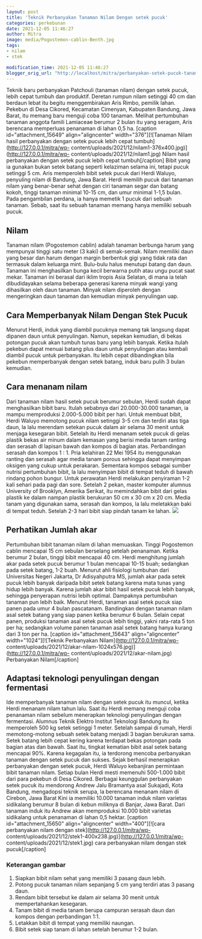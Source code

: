 ```yaml
---
layout: post
title: 'Teknik Perbanyakan Tanaman Nilam Dengan setek pucuk'
categories: perkebunan
date: 2021-12-05 11:46:27
author: Mitra
image: media/Pogostemon-cablin-Benth.jpg
tags:
- nilam
- stek

modification_time: 2021-12-05 11:46:27
blogger_orig_url: "http://localhost/mitra/perbanyakan-setek-pucuk-tanaman-nilam.html"
---
```


Teknik baru perbanyakan Patchouli (tanaman nilam) dengan setek pucuk, lebih
cepat tumbuh dan produktif. Deretan rumpun nilam setinggi 40 cm dan berdaun
lebat itu begitu menggembirakan Aris Rimbo, pemilik lahan. Pekebun di Desa
Cikored, Kecamatan Cimenyan, Kabupaten Bandung, Jawa Barat, itu memang baru
menguji coba 100 tanaman. Melihat pertumbuhan tanaman anggota famili Lamiaceae
berumur 2 bulan itu yang seragam, Aris berencana memperluas penanaman di lahan
0,5 ha. [caption id="attachment_15649" align="aligncenter"
width="376"][![Tanaman Nilam hasil perbanyakan dengan setek pucuk lebih cepat
tumbuh](http://127.0.0.1/mitra/wp-
content/uploads/2021/12/nilam1-376x400.jpg)](http://127.0.0.1/mitra/wp-
content/uploads/2021/12/nilam1.jpg) Nilam hasil perbanyakan dengan setek pucuk
lebih cepat tumbuh[/caption] Bibit yang ia gunakan bukan setek batang seperti
kelaziman selama ini, tetapi pucuk setinggi 5 cm. Aris memperoleh bibit setek
pucuk dari Herdi Waluyo, penyuling nilam di Bandung, Jawa Barat. Herdi memilih
pucuk dari tanaman nilam yang benar-benar sehat dengan ciri tanaman segar dan
batang kokoh, tinggi tanaman minimal 10-15 cm, dan umur minimal 1-1,5 bulan.
Pada pengambilan perdana, ia hanya memetik 1 pucuk dari sebuah tanaman. Sebab,
saat itu sebuah tanaman memang hanya memiliki sebuah pucuk.

## Nilam

Tanaman nilam (Pogostemon cablin) adalah tanaman berbunga harum yang mempunyai
tinggi satu meter (3 kaki) di semak-semak. Nilam memiliki daun yang besar dan
harum dengan margin berbentuk gigi yang tidak rata dan termasuk dalam keluarga
mint. Bulu-bulu halus menutupi batang dan daun. Tanaman ini menghasilkan bunga
kecil berwarna putih atau ungu pucat saat mekar. Tanaman ini berasal dari
iklim tropis Asia Selatan, di mana ia telah dibudidayakan selama beberapa
generasi karena minyak wangi yang dihasilkan oleh daun tanaman. Minyak nilam
diperoleh dengan mengeringkan daun tanaman dan kemudian minyak penyulingan
uap.

## Cara Memperbanyak Nilam Dengan Stek Pucuk

Menurut Herdi, induk yang diambil pucuknya memang tak langsung dapat dipanen
daun untuk penyulingan. Namun, sepekan kemudian, di bekas potongan pucuk akan
tumbuh tunas baru yang lebih banyak. Ketika itulah pekebun dapat menuai batang
plus daun untuk penyulingan atau kembali diambil pucuk untuk perbanyakan. Itu
lebih cepat dibandingkan bila pekebun memperbanyak dengan setek batang, induk
baru pulih 3 bulan kemudian.

## Cara menanam nilam

Dari tanaman nilam hasil setek pucuk berumur sebulan, Herdi sudah dapat
menghasilkan bibit baru. Itulah sebabnya dari 20.000-30.000 tanaman, ia mampu
memproduksi 2.000-5.000 bibit per hari. Untuk membuat bibit, Herdi Waluyo
memotong pucuk nilam setinggi 3-5 cm dan terdiri atas tiga daun, la lalu
merendam setekan pucuk dalam air selama 30 menit untuk menjaga kesegaran
bibit. Setelah itu Herdi menanam setek pucuk di gelas plastik bekas air minum
dalam kemasan yang berisi media tanam ranting dan serasah dl lapisan bawah dan
kompos di bagian atas. Perbandingan serasah dan kompos 1 : 1. Pria kelahiran
22 Mei 1954 itu menggunakan ranting dan serasah agar media tanam porous
sehingga dapat menyimpan oksigen yang cukup untuk perakaran. Sementara kompos
sebagai sumber nutrisi pertumbuhan bibit, la lalu menyimpan bibit di tempat
teduh di bawah rindang pohon bungur. Untuk perawatan Herdi melakukan
penyiraman 1-2 kali sehari pada pagi dan sore. Setelah 2 pekan, master
komputer alumnus University of Brooklyn, Amerika Serikat, itu memindahkan
bibit dari gelas plastik ke dalam nampan plastik berukuran 50 cm x 30 cm x 20
cm. Media tanam yang digunakan sama, serasah dan kompos, la lalu meletakkan
baki di tempat teduh. Setelah 2-3 hari bibit siap pindah tanam ke lahan.
![](http://127.0.0.1/mitra/wp-content/uploads/2021/12/nilam-1024x576.jpg)

## Perhatikan Jumlah akar

Pertumbuhan bibit tanaman nilam di lahan memuaskan. Tinggi Pogostemon cablin
mencapai 15 cm sebulan berselang setelah penanaman. Ketika berumur 2 bulan,
tinggi bibit mencapai 40 cm. Herdi menghitung jumlah akar pada setek pucuk
berumur 1 bulan mencapai 10-15 buah; sedangkan pada setek batang, 1-2 buah.
Menurut ahli fisiologi tumbuhan dari Universitas Negeri Jakarta, Dr
Adisyahputra MS, jumlah akar pada setek pucuk lebih banyak daripada bibit
setek batang karena mata tunas yang hidup lebih banyak. Karena jumlah akar
bibit hasil setek pucuk lebih banyak, sehingga penyerapan nutrisi lebih
optimal. Dampaknya pertumbuhan tanaman pun lebih baik. Menurut Herdi, tanaman
asal setek pucuk siap panen pada umur 4 bulan pascatanam. Bandingkan dengan
tanaman nilam asal setek batang yang siap panen ketika berumur 6 bulan. Selain
cepat panen, produksi tanaman asal setek pucuk lebih tinggi, yakni rata-rata 5
ton per ha; sedangkan volume panen tanaman asal setek batang hanya kurang dari
3 ton per ha. [caption id="attachment_15643" align="aligncenter"
width="1024"][![Teknik Perbanyakan Nilam](http://127.0.0.1/mitra/wp-
content/uploads/2021/12/akar-nilam-1024x576.jpg)](http://127.0.0.1/mitra/wp-
content/uploads/2021/12/akar-nilam.jpg) Perbanyakan Nilam[/caption]

## Adaptasi teknologi penyulingan dengan fermentasi

Ide memperbanyak tanaman nilam dengan setek pucuk itu muncul, ketika Herdi
menanam nilam tahun lalu. Saat itu Herdi memang menguji coba penanaman nilam
sebelum menerapkan teknologi penyulingan dengan fermentasi. Alumnus Teknik
Elektro Institut Teknologi Bandung itu memperoleh 500 kg setek setinggi 1
meter. Setelah sampai di rumah, Herdi memotong-motong sebuah setek batang
menjadi 3 bagian berukuran sama. Setek batang lebih cepat kering karena
terdapat bekas potongan pada bagian atas dan bawah. Saat itu, tingkat kematian
bibit asal setek batang mencapai 90%. Karena kegagalan itu, ia terdorong
mencoba perbanyakan tanaman dengan setek pucuk dan sukses. Sejak berhasil
menerapkan perbanyakan dengan setek pucuk, Herdi Waluyo kebanjiran permintaan
bibit tanaman nilam. Setiap bulan Herdi mesti memenuhi 500-1.000 bibit dari
para pekebun di Desa Cikored. Berbagai keunggulan perbanyakan setek pucuk itu
mendorong Andrew Jalu Bramantya asal Sukajadi, Kota Bandung, mengadopsi teknik
serupa, la berencana menanam nilam di Cirebon, Jawa Barat Kini ia memiliki
10.000 tanaman induk nilam varietas sidikalang berumur 8 bulan di kebun
miliknya di Banjar, Jawa Barat. Dari tanaman induk itu Andrew akan memproduksi
10.000 bibit varietas sidikalang untuk penanaman di lahan 0,5 hektar. [caption
id="attachment_15650" align="aligncenter" width="400"][![cara perbanyakan
nilam dengan stek](http://127.0.0.1/mitra/wp-
content/uploads/2021/12/stek1-400x238.jpg)](http://127.0.0.1/mitra/wp-
content/uploads/2021/12/stek1.jpg) cara perbanyakan nilam dengan stek
pucuk[/caption]

### Keterangan gambar

  1. Siapkan bibit nilam sehat yang memiliki 3 pasang daun lebih.
  2. Potong pucuk tanaman nilam sepanjang 5 cm yang terdiri atas 3 pasang daun.
  3. Rendam bibit tersebut ke dalam air selama 30 menit untuk mempertahankan kesegaran.
  4. Tanam bibit di media tanam berupa campuran serasah daun dan kompos dengan perbandingan 1:1.
  5. Letakkan bibit di tempat yang memiliki naungan.
  6. Bibit setek siap tanam di lahan setelah berumur 1-2 bulan.


